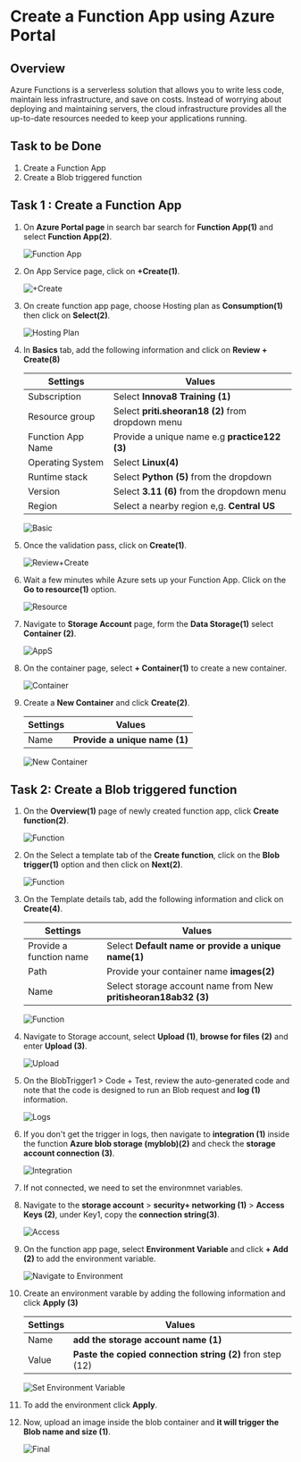 # Create a Function App using Azure Portal


## Overview

Azure Functions is a serverless solution that allows you to write less code, maintain less infrastructure, and save on costs. Instead of worrying about deploying and maintaining servers, the cloud infrastructure provides all the up-to-date resources needed to keep your applications running.

## Task to be Done

1. Create a Function App
1. Create a Blob triggered function 


## Task 1 : Create a Function App

1. On **Azure Portal page** in search bar search for **Function App(1)** and select **Function App(2)**.

   ![Function App](Search.png)

2. On App Service page, click on **+Create(1)**.

   ![+Create](Create.png)

3. On create function app page, choose Hosting plan as **Consumption(1)** then click on **Select(2)**.

   ![Hosting Plan](Hosting.png)

4. In **Basics** tab, add the following information and click on **Review + Create(8)**

   | **Settings**                    | **Values**                                               |
   |---------------------------------|----------------------------------------------------------|
   | Subscription                    | Select **Innova8 Training (1)**                          |
   | Resource group                  | Select **priti.sheoran18 (2)** from dropdown menu        |
   | Function App Name               | Provide a unique name e.g **practice122 (3)**            |
   | Operating System                | Select **Linux(4)**                                      |
   | Runtime stack                   | Select **Python (5)**  from the dropdown                 |
   | Version                         | Select  **3.11 (6)** from the dropdown menu              |
   | Region                          | Select a nearby region e,g. **Central US**               |

   ![Basic](Basic.png)

6. Once the validation pass, click on **Create(1)**.

   ![Review+Create](Create1.png) 

7. Wait a few minutes while Azure sets up your Function App. Click on the **Go to resource(1)** option.

   ![Resource](Resource.png)
   
9. Navigate to **Storage Account** page, form the **Data Storage(1)** select **Container (2)**.  
    
   ![AppS](Container.png)

10. On the container page, select **+ Container(1)** to create a new container.

    ![Container](CC.png)

11. Create a **New Container** and click **Create(2)**.
    
    | **Settings**                    | **Values**                                               |
    |---------------------------------|----------------------------------------------------------|
    | Name                            |  **Provide a unique name (1)**                           |

    ![New Container](New.png)    
   
## Task 2: Create a Blob triggered function 

1. On the **Overview(1)** page of newly created function app, click **Create function(2)**.

   ![Function](Function.png)
   
3. On the Select a template tab of the **Create function**, click on the **Blob trigger(1)** option and then click on **Next(2)**.

   ![Function](Function1.png)
   
5. On the Template details tab, add the following information and click on **Create(4)**.

   | **Settings**                    | **Values**                                                            |
   |---------------------------------|-----------------------------------------------------------------------|
   | Provide a function name         | Select **Default name or provide a unique name(1)**                   |
   | Path                            | Provide your container name **images(2)**                             |
   | Name                            | Select storage account name from New **pritisheoran18ab32 (3)**       |

   ![Function](Function4.png)
    
7. Navigate to Storage account, select **Upload (1)**, **browse for files (2)** and enter **Upload (3)**.

   ![Upload](Upload.png)
  
9. On the BlobTrigger1 > Code + Test, review the auto-generated code and note that the code is designed to run an Blob request and **log (1)** information.

   ![Logs](Log.png)
 
10. If you don't get the trigger in logs, then navigate to **integration (1)** inside the function **Azure blob storage (myblob)(2)** and check the **storage account connection (3)**.

    ![Integration](Integration.png)

11. If not connected, we need to set the environmnet variables.
    
13. Navigate to the **storage account** > **security+ networking (1)** > **Access Keys (2)**, under Key1, copy the **connection string(3)**.

    ![Access](Access.png)

14. On the function app page, select **Environment Variable** and click **+ Add (2)** to add the environment variable. 

    ![Navigate to Environment](Variable2.png)  

15. Create an environment varable by adding the following information and click **Apply (3)**
    
    | **Settings**                    | **Values**                                                            |
    |---------------------------------|-----------------------------------------------------------------------|
    | Name                            |  **add the storage account name (1)**                                 |
    | Value                           |  **Paste the copied connection string (2)** fron step (12)            |
   
    ![Set Environment Variable](Env.png)
    
17. To add the environment click **Apply**.
    
16. Now, upload an image inside the blob container and **it will trigger the Blob name and size (1)**. 
 
    ![Final](Final.png)

   



   

   
